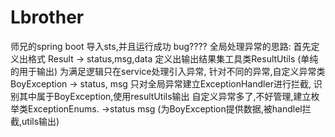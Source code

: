 # Lbrother
师兄的spring boot
导入sts,并且运行成功
bug????
全局处理异常的思路: 首先定义出格式 Result                 -> status,msg,data
                                               定义出输出结果集工具类ResultUtils  (单纯的用于输出)
                                               为满足逻辑只在service处理引入异常,
                                               针对不同的异常,自定义异常类BoyException -> status, msg
                                              只对全局异常建立ExceptionHandler进行拦截, 识别其中属于BoyException,使用resultUtils输出
                                              自定义异常多了,不好管理,建立枚举类ExceptionEnums. ->status msg  (为BoyException提供数据,被handlel拦截,utils输出)                             